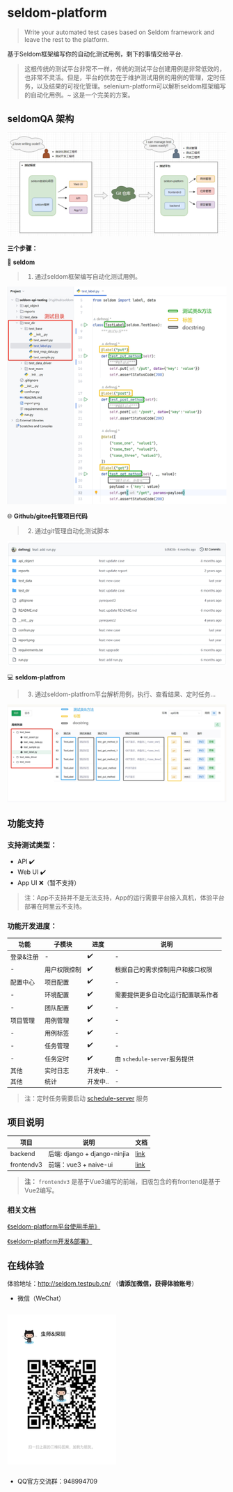 # seldom-platform

> Write your automated test cases based on Seldom framework and leave the rest to the platform.

基于Seldom框架编写你的自动化测试用例，剩下的事情交给平台.

>  这根传统的测试平台非常不一样，传统的测试平台创建用例是非常低效的，也非常不灵活。但是，平台的优势在于维护测试用例的用例的管理，定时任务，以及结果的可视化管理。selenium-platform可以解析seldom框架编写的自动化用例。~ 这是一个完美的方案。


## seldomQA 架构

![](./architecture.png)


__三个步骤：__

🐍 **seldom**

> 1. 通过seldom框架编写自动化测试用例。

![](./img/seldom-code.png)

🌐 **Github/gitee托管项目代码**

> 2. 通过git管理自动化测试脚本

![](./img/github.png)

💻 **seldom-platfrom**

> 3. 通过seldom-platfrom平台解析用例，执行、查看结果、定时任务...

![](./img/seldom-platform-code.png)

## 功能支持

### 支持测试类型：

- API ✔️   
- Web UI ✔️ 
- App UI ❌（暂不支持）

> 注：App不支持并不是无法支持，App的运行需要平台接入真机，体验平台部署在阿里云不支持。

### 功能开发进度：

| 功能      | 子模块   | 进度 |  说明 |
| --------- | -------- | ---- | ---- |
| 登录&注册 | -        | ✔️    |  -  |
|  -       | 用户权限控制 |  ✔️    |  根据自己的需求控制用户和接口权限  |
| 配置中心  | 项目配置 | ✔️    |  -  |
| -        | 环境配置 | ✔️    | 需要提供更多自动化运行配置联系作者  |
| -        | 团队配置 | ✔️    |  -  |
| 项目管理  | 用例管理 | ✔️    |  -  |
| -        | 用例标签 | ✔️   |   -  |
| -        | 任务管理 | ✔️    |   -  |
| -        | 任务定时 | ✔️    |   由 `schedule-server`服务提供  |
| 其他      | 实时日志 | 开发中..    |   -  |
| 其他      | 统计 | 开发中..    |   -  |

> 注：定时任务需要启动 [schedule-server](https://github.com/SeldomQA/schedule-server) 服务

## 项目说明

| 项目         | 说明                               | 文档                           |
| ------------ | ---------------------------------- | ------------------------------ |
| backend      | 后端: django + django-ninjia        | [link](./backend/README.md)    |
| frontendv3   | 前端：vue3 + naive-ui               | [link](./frontendv3/README.md) |


> __注：__
>  `frontendv3` 是基于Vue3编写的前端，旧版包含的有frontend是基于Vue2编写。

### 相关文档

[《seldom-platform平台使用手册》](https://www.yuque.com/chongshi/raflru/ghot2m)

[《seldom-platform开发&部署》](https://www.yuque.com/chongshi/raflru/uxp8h7)

## 在线体验

体验地址：http://seldom.testpub.cn/  （__请添加微信，获得体验账号__）

* 微信（WeChat）

<div style="display: flex;justify-content: space-between;width: 100%">
    <p><img alt="微信" src="wechat.jpg" style="width: 250px;height: 100%" ></p>
</div>


* QQ官方交流群：948994709

